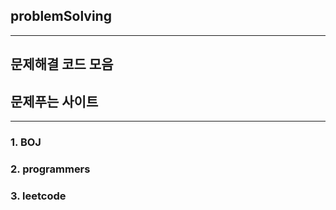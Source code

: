 ## problemSolving

---

## 문제해결 코드 모음

## 문제푸는 사이트

---

### 1. BOJ

### 2. programmers

### 3. leetcode
